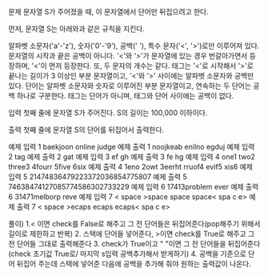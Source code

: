 문제
문자열 S가 주어졌을 때, 이 문자열에서 단어만 뒤집으려고 한다.

먼저, 문자열 S는 아래와과 같은 규칙을 지킨다.

알파벳 소문자('a'-'z'), 숫자('0'-'9'), 공백(' '), 특수 문자('<', '>')로만 이루어져 있다.
문자열의 시작과 끝은 공백이 아니다.
'<'와 '>'가 문자열에 있는 경우 번갈아가면서 등장하며, '<'이 먼저 등장한다. 또, 두 문자의 개수는 같다.
태그는 '<'로 시작해서 '>'로 끝나는 길이가 3 이상인 부분 문자열이고, '<'와 '>' 사이에는 알파벳 소문자와 공백만 있다. 단어는 알파벳 소문자와 숫자로 이루어진 부분 문자열이고, 연속하는 두 단어는 공백 하나로 구분한다. 태그는 단어가 아니며, 태그와 단어 사이에는 공백이 없다.

입력
첫째 줄에 문자열 S가 주어진다. S의 길이는 100,000 이하이다.

출력
첫째 줄에 문자열 S의 단어를 뒤집어서 출력한다.

예제 입력 1 
baekjoon online judge
예제 출력 1 
noojkeab enilno egduj
예제 입력 2 
<open>tag<close>
예제 출력 2 
<open>gat<close>
예제 입력 3 
<ab cd>ef gh<ij kl>
예제 출력 3 
<ab cd>fe hg<ij kl>
예제 입력 4 
one1 two2 three3 4fourr 5five 6six
예제 출력 4 
1eno 2owt 3eerht rruof4 evif5 xis6
예제 입력 5 
<int><max>2147483647<long long><max>9223372036854775807
예제 출력 5 
<int><max>7463847412<long long><max>7085774586302733229
예제 입력 6 
<problem>17413<is hardest>problem ever<end>
예제 출력 6 
<problem>31471<is hardest>melborp reve<end>
예제 입력 7 
<   space   >space space space<    spa   c e>
예제 출력 7 
<   space   >ecaps ecaps ecaps<    spa   c e>

풀이)
1.< 이면 check를 False로 해주고 그 전 단어들은 뒤집어준다(pop해주기 위해서 길이로 제한하고 반복)
2. 스택에 단어들 넣어준다, >이면 check를 True로 해주고 그 전 단어들 그대로 출력해준다
3. check가 True이고 " "이면 그 전 단어들을 뒤집어준다(check 초기값 True로/ 마지막 s입력 공백추가해서 받게하기)
4. 공백을 기준으로 단어 뒤집어 주는데 스택에 넣어준 다음에 공백을 추가해 줘야 원하는 출력값이 나온다.
